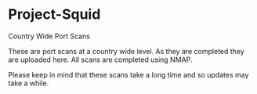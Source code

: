 # Project-Squid
Country Wide Port Scans

These are port scans at a country wide level. As they are completed they are uploaded here. All scans are completed using NMAP.

Please keep in mind that these scans take a long time and so updates may take a while.
